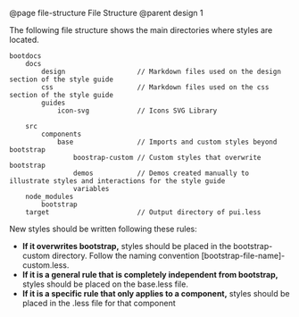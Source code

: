 @page file-structure File Structure
@parent design 1

The following file structure shows the main directories where styles are located.

```
bootdocs
    docs
        design                  // Markdown files used on the design section of the style guide
        css                     // Markdown files used on the css section of the style guide
        guides
            icon-svg            // Icons SVG Library

    src
        components
            base                // Imports and custom styles beyond bootstrap
                boostrap-custom // Custom styles that overwrite bootstrap
                demos           // Demos created manually to illustrate styles and interactions for the style guide
                variables
    node_modules
        bootstrap
    target                      // Output directory of pui.less
```

New styles should be written following these rules:

- **If it overwrites bootstrap,** styles should be placed in the bootstrap-custom directory. Follow the naming convention [bootstrap-file-name]-custom.less.
- **If it is a general rule that is completely independent from bootstrap,** styles should be placed on the base.less file.
- **If it is a specific rule that only applies to a component,** styles should be placed in the .less file for that component
